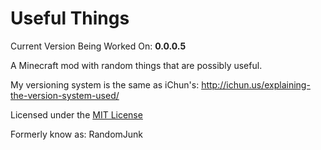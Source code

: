 Useful Things
==========
Current Version Being Worked On: <strong>0.0.0.5</strong>  
  
A Minecraft mod with random things that are possibly useful.  

My versioning system is the same as iChun's: http://ichun.us/explaining-the-version-system-used/  

<div class="footer">
Licensed under the <a href="https://raw.githubusercontent.com/savageboy74/RandomJunk/master/LICENSE">MIT License</a>
</div>

Formerly know as: RandomJunk  
